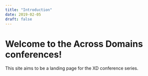 ```yaml
---
title: "Introduction"
date: 2019-02-05
draft: false
---
```


# Welcome to the Across Domains conferences!

This site aims to be a landing page for the XD conference series.

<!--more-->
